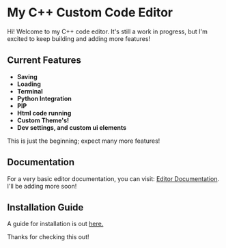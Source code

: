 # My C++ Custom Code Editor

Hi! Welcome to my C++ code editor. It's still a work in progress, but I'm excited to keep building and adding more features!

## Current Features
- **Saving**
- **Loading**
- **Terminal**
- **Python Integration**
- **PIP**
- **Html code running**
- **Custom Theme's!**
- **Dev settings, and custom ui elements**

This is just the beginning; expect many more features!

## Documentation
For a very basic editor documentation, you can visit: [Editor Documentation](https://k754a.github.io/Editor%20Documentation). I'll be adding more soon!

## Installation Guide
A guide for installation is out [here.](https://k754a.github.io/Editor%20Documentation)

Thanks for checking this out!
